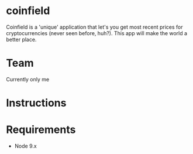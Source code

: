 # coinfield

Coinfield is a 'unique' application that let's you get most recent prices for cryptocurrencies (never seen before, huh?). This app will make the world a better place.

# Team
Currently only me

# Instructions

# Requirements

* Node 9.x 
